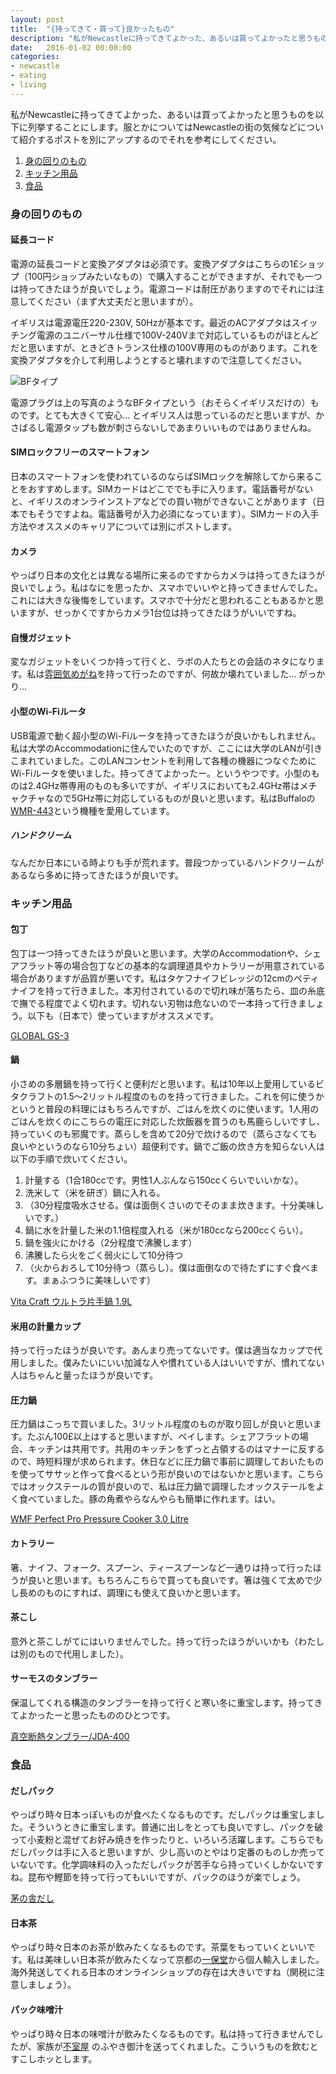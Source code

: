```yaml
---
layout: post
title:  "{持ってきて・買って}良かったもの"
description: "私がNewcastleに持ってきてよかった、あるいは買ってよかったと思うものについて…"
date:   2016-01-02 00:00:00
categories:
- newcastle
- eating
- living
---
```


私がNewcastleに持ってきてよかった、あるいは買ってよかったと思うものを以下に列挙することにします。服とかについてはNewcastleの街の気候などについて紹介するポストを別にアップするのでそれを参考にしてください。


1.  [身の回りのもの](#section)
2.  [キッチン用品](#section-5)
3.  [食品](#section-13)


### 身の回りのもの

#### 延長コード
電源の延長コードと変換アダプタは必須です。変換アダプタはこちらの1£ショップ（100円ショップみたいなもの）で購入することができますが、それでも一つは持ってきたほうが良いでしょう。電源コードは耐圧がありますのでそれには注意してください（まず大丈夫だと思いますが）。

イギリスは電源電圧220-230V, 50Hzが基本です。最近のACアダプタはスイッチング電源のユニバーサル仕様で100V-240Vまで対応しているものがほとんどだと思いますが、ときどきトランス仕様の100V専用のものがあります。これを変換アダプタを介して利用しようとすると壊れますので注意してください。

![BFタイプ](/imgs/img.jpg "Title")

電源プラグは上の写真のようなBFタイプという（おそらくイギリスだけの）ものです。とても大きくて安心… とイギリス人は思っているのだと思いますが、かさばるし電源タップも数が刺さらないしであまりいいものではありませんね。

#### SIMロックフリーのスマートフォン
日本のスマートフォンを使われているのならばSIMロックを解除してから来ることをおすすめします。SIMカードはどこででも手に入ります。電話番号がないと、イギリスのオンラインストアなどでの買い物ができないことがあります（日本でもそうですよね。電話番号が入力必須になっています）。SIMカードの入手方法やオススメのキャリアについては別にポストします。

#### カメラ
やっぱり日本の文化とは異なる場所に来るのですからカメラは持ってきたほうが良いでしょう。私はなにを思ったか、スマホでいいやと持ってきませんでした。これには大きな後悔をしています。スマホで十分だと思われることもあるかと思いますが、せっかくですからカメラ1台位は持ってきたほうがいいですね。

#### 自慢ガジェット
変なガジェットをいくつか持って行くと、ラボの人たちとの会話のネタになります。私は[雰囲気めがね](http://fun-iki.com/)を持って行ったのですが、何故か壊れていました… がっかり…

#### 小型のWi-Fiルータ
USB電源で動く超小型のWi-Fiルータを持ってきたほうが良いかもしれません。私は大学のAccommodationに住んでいたのですが、ここには大学のLANが引きこまれていました。このLANコンセントを利用して各種の機器につなぐためにWi-Fiルータを使いました。持ってきてよかったー。というやつです。小型のものは2.4GHz帯専用のものも多いですが、イギリスにおいても2.4GHz帯はメチャクチャなので5GHz帯に対応しているものが良いと思います。私はBuffaloの[WMR-443](http://buffalo.jp/products/catalog/network/wmr-433/)という機種を愛用しています。

##### ハンドクリーム
なんだか日本にいる時よりも手が荒れます。普段つかっているハンドクリームがあるなら多めに持ってきたほうが良いです。


### キッチン用品

#### 包丁
包丁は一つ持ってきたほうが良いと思います。大学のAccommodationや、シェアフラット等の場合包丁などの基本的な調理道具やカトラリーが用意されている場合がありますが品質が悪いです。私はタケフナイフビレッジの12cmのペティナイフを持って行きました。本刃付されているので切れ味が落ちたら、皿の糸底で撫でる程度でよく切れます。切れない刃物は危ないので一本持って行きましょう。以下も（日本で）使っていますがオススメです。

[GLOBAL GS-3](http://www.amazon.co.jp/dp/B00005OL3S/)

#### 鍋
小さめの多層鍋を持って行くと便利だと思います。私は10年以上愛用しているビタクラフトの1.5〜2リットル程度のものを持って行きました。これを何に使うかというと普段の料理にはもちろんですが、ごはんを炊くのに使います。1人用のごはんを炊くのにこちらの電圧に対応した炊飯器を買うのも馬鹿らしいですし、持っていくのも邪魔です。蒸らしを含めて20分で炊けるので（蒸らさなくても良いやというのなら10分ちょい）超便利です。鍋でご飯の炊き方を知らない人は以下の手順で炊いてください。

1. 計量する（1合180ccです。男性1人ぶんなら150ccくらいでいいかな）。
2. 洗米して（米を研ぎ）鍋に入れる。
3. （30分程度吸水させる。僕は面倒くさいのでそのまま炊きます。十分美味しいです。）
4. 鍋に水を計量した米の1.1倍程度入れる（米が180ccなら200ccくらい）。
5. 鍋を強火にかける（2分程度で沸騰します）
6. 沸騰したら火をごく弱火にして10分待つ
7. （火からおろして10分待つ（蒸らし）。僕は面倒なので待たずにすぐ食べます。まぁふつうに美味しいです）

[Vita Craft ウルトラ片手鍋 1.9L](http://www.amazon.co.jp/dp/B0000DIJ0A)


#### 米用の計量カップ
持って行ったほうが良いです。あんまり売ってないです。僕は適当なカップで代用しました。僕みたいにいい加減な人や慣れている人はいいですが、慣れてない人はちゃんと量ったほうが良いです。

#### 圧力鍋
圧力鍋はこっちで買いました。3リットル程度のものが取り回しが良いと思います。たぶん100£以上はすると思いますが、ペイします。シェアフラットの場合、キッチンは共用です。共用のキッチンをずっと占領するのはマナーに反するので、時短料理が求められます。休日などに圧力鍋で事前に調理しておいたものを使ってササッと作って食べるという形が良いのではないかと思います。こちらではオックステールの質が良いので、私は圧力鍋で調理したオックステールをよく食べていました。豚の角煮やらなんやらも簡単に作れます。はい。

[WMF Perfect Pro Pressure Cooker 3.0 Litre](http://www.amazon.co.uk/dp/B005AQBPWQ/)

#### カトラリー
箸、ナイフ、フォーク、スプーン、ティースプーンなど一通りは持って行ったほうが良いと思います。もちろんこちらで買っても良いです。箸は強くて太めで少し長めのものにすれば、調理にも使えて良いかと思います。

#### 茶こし
意外と茶こしがてにはいりませんでした。持って行ったほうがいいかも（わたしは別のもので代用しました）。

#### サーモスのタンブラー
保温してくれる構造のタンブラーを持って行くと寒い冬に重宝します。持ってきてよかったーと思ったもののひとつです。

[真空断熱タンブラー/JDA-400](http://www.thermos.jp/product/detail/jda-400.html)

### 食品

#### だしパック
やっぱり時々日本っぽいものが食べたくなるものです。だしパックは重宝しました。そういうときに重宝します。普通に出しをとっても良いですし、パックを破って小麦粉と混ぜてお好み焼きを作ったりと、いろいろ活躍します。こちらでもだしパックは手に入ると思いますが、少し高いのとやはり定番のものしか売っていないです。化学調味料の入っただしパックが苦手なら持っていくしかないですね。昆布や鰹節を持って行ってもいいですが、パックのほうが楽でしょう。

[茅の舎だし](http://www.dashiya.jp/)

#### 日本茶
やっぱり時々日本のお茶が飲みたくなるものです。茶葉をもっていくといいです。私は美味しい日本茶が飲みたくなって京都の[一保堂](http://www.ippodo-tea.co.jp/)から個人輸入しました。海外発送してくれる日本のオンラインショップの存在は大きいですね（関税に注意しましょう）。

#### パック味噌汁
やっぱり時々日本の味噌汁が飲みたくなるものです。私は持って行きませんでしたが、家族が[不室屋](http://www.fumuroya.co.jp/) のふやき御汁を送ってくれました。こういうものを飲むとすこしホッとします。

